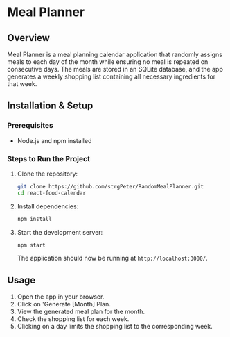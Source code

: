 # Meal Planner

## Overview
Meal Planner is a meal planning calendar application that randomly assigns meals to each day of the month while ensuring no meal is repeated on consecutive days. The meals are stored in an SQLite database, and the app generates a weekly shopping list containing all necessary ingredients for that week.


## Installation & Setup

### Prerequisites
- Node.js and npm installed

### Steps to Run the Project
1. Clone the repository:
   ```sh
   git clone https://github.com/strgPeter/RandomMealPlanner.git
   cd react-food-calendar
   ```
2. Install dependencies:
   ```sh
   npm install
   ```
3. Start the development server:
   ```sh
   npm start
   ```
   The application should now be running at `http://localhost:3000/`.


## Usage
1. Open the app in your browser.
2. Click on 'Generate [Month] Plan.
3. View the generated meal plan for the month.
4. Check the shopping list for each week.
5. Clicking on a day limits the shopping list to the corresponding week.


